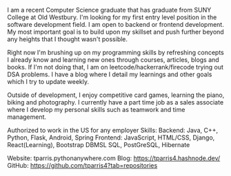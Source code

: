 I am a recent Computer Science graduate that has graduate from SUNY College at Old Westbury. I'm looking for my first entry level position in the software development field. I am open to backend or frontend development. My most important goal is to build upon my skillset and push further beyond any heights that I thought wasn't possible.

Right now I'm brushing up on my programming skills by refreshing concepts I already know and learning new ones through courses, articles, blogs and books. If I'm not doing that, I am on leetcode/hackerrank/firecode trying out DSA problems. I have a blog where I detail my learnings and other goals which I try to update weekly.

Outside of development, I enjoy competitive card games, learning the piano, biking and photography. I currently have a part time job as a sales associate where I develop my personal skills such as teamwork and time management.

Authorized to work in the US for any employer
Skills:
Backend: Java, C++, Python, Flask, Android, Spring
Frontend: JavaScript, HTML/CSS, Django, React(Learning), Bootstrap
DBMSL SQL, PostGreSQL, Hibernate

Website: tparris.pythonanywhere.com
Blog: https://tparris4.hashnode.dev/
GitHub: https://github.com/tparris4?tab=repositories
